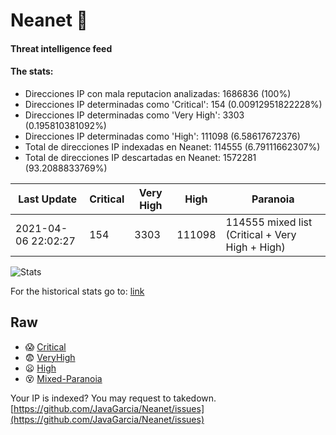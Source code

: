 # Neanet :hocho:
#### Threat intelligence feed
#### The stats:

- Direcciones IP con mala reputacion analizadas: 1686836 (100%)
- Direcciones IP determinadas como 'Critical':  154 (0.00912951822228%)
- Direcciones IP determinadas como 'Very High':  3303 (0.195810381092%)
- Direcciones IP determinadas como 'High':  111098 (6.58617672376)
- Total de direcciones IP indexadas en Neanet:  114555 (6.79111662307%)
- Total de direcciones IP descartadas en Neanet:  1572281 (93.2088833769%)

| Last Update | Critical | Very High | High | Paranoia |
| --- | --- | --- | --- | --- |
| 2021-04-06 22:02:27 | 154 | 3303 | 111098 | 114555 mixed list (Critical + Very High + High)|

![Stats](https://docs.google.com/spreadsheets/d/e/2PACX-1vSnaNMIXVabIpDJjufMlzH7poXnshF3mgd8Is1g9ytUEzVsP5my4Trn8f-xkoLLQ38xpL3HtmUexLo6/pubchart?oid=501124687&format=image)

For the historical stats go to: [link](/stats.csv)
## Raw
- :scream: [Critical](https://raw.githubusercontent.com/JavaGarcia/Neanet/master/blacklists/neanet_critical.txt)
- :fearful: [VeryHigh](https://raw.githubusercontent.com/JavaGarcia/Neanet/master/blacklists/neanet_veryHigh.txtt)
- :frowning: [High](https://raw.githubusercontent.com/JavaGarcia/Neanet/master/blacklists/neanet_high.txt)
- :dizzy_face: [Mixed-Paranoia](https://raw.githubusercontent.com/JavaGarcia/Neanet/master/blacklists/neanet_all.txt)


Your IP is indexed? You may request to takedown. [https://github.com/JavaGarcia/Neanet/issues](https://github.com/JavaGarcia/Neanet/issues)




























































































































































































































































































































































































































































































































































































































































































































































































































































































































































































































































































































































































































































































































































































































































































































































































































































































































































































































































































































































































































































































































































































































































































































































































































































































































































































































































































































































































































































































































































































































































































































































































































































































































































































































































































































































































































































































































































































































































































































































































































































































































































































































































































































































































































































































































































































































































































































































































































































































































































































































































































































































































































































































































































































































































































































































































































